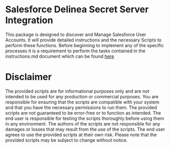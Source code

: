 
# Salesforce Delinea Secret Server Integration

  

This package is designed to discover and Manage Salesforce User Accounts. It will provide detailed instructions and the necessary Scripts to perform these functions. Before beginning to implement any of the specific processes it is a requirement to perform the tasks contained in the instructions.md document which can be found [here](./Instructions.md)

  
  

# Disclaimer

  

The provided scripts are for informational purposes only and are not intended to be used for any production or commercial purposes. You are responsible for ensuring that the scripts are compatible with your system and that you have the necessary permissions to run them. The provided scripts are not guaranteed to be error-free or to function as intended. The end user is responsible for testing the scripts thoroughly before using them in any environment. The authors of the scripts are not responsible for any damages or losses that may result from the use of the scripts. The end user agrees to use the provided scripts at their own risk. Please note that the provided scripts may be subject to change without notice.